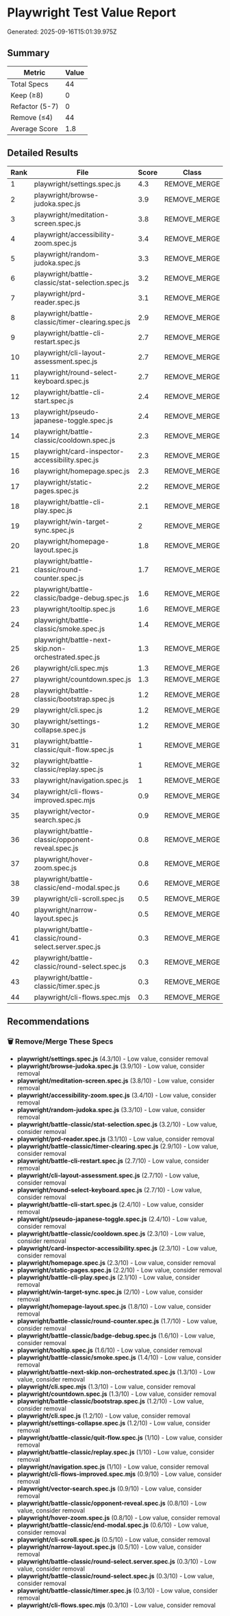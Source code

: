 # Playwright Test Value Report

Generated: 2025-09-16T15:01:39.975Z

## Summary

| Metric | Value |
|--------|-------|
| Total Specs | 44 |
| Keep (≥8) | 0 |
| Refactor (5-7) | 0 |
| Remove (≤4) | 44 |
| Average Score | 1.8 |

## Detailed Results

| Rank | File | Score | Class | Duration | Status |
|------|------|-------|-------|----------|--------|
| 1 | playwright/settings.spec.js | 4.3 | REMOVE_MERGE | N/A | ✅ |
| 2 | playwright/browse-judoka.spec.js | 3.9 | REMOVE_MERGE | N/A | ✅ |
| 3 | playwright/meditation-screen.spec.js | 3.8 | REMOVE_MERGE | N/A | ✅ |
| 4 | playwright/accessibility-zoom.spec.js | 3.4 | REMOVE_MERGE | N/A | ✅ |
| 5 | playwright/random-judoka.spec.js | 3.3 | REMOVE_MERGE | N/A | ✅ |
| 6 | playwright/battle-classic/stat-selection.spec.js | 3.2 | REMOVE_MERGE | N/A | ✅ |
| 7 | playwright/prd-reader.spec.js | 3.1 | REMOVE_MERGE | N/A | ✅ |
| 8 | playwright/battle-classic/timer-clearing.spec.js | 2.9 | REMOVE_MERGE | N/A | ✅ |
| 9 | playwright/battle-cli-restart.spec.js | 2.7 | REMOVE_MERGE | N/A | ✅ |
| 10 | playwright/cli-layout-assessment.spec.js | 2.7 | REMOVE_MERGE | N/A | ✅ |
| 11 | playwright/round-select-keyboard.spec.js | 2.7 | REMOVE_MERGE | N/A | ✅ |
| 12 | playwright/battle-cli-start.spec.js | 2.4 | REMOVE_MERGE | N/A | ✅ |
| 13 | playwright/pseudo-japanese-toggle.spec.js | 2.4 | REMOVE_MERGE | N/A | ✅ |
| 14 | playwright/battle-classic/cooldown.spec.js | 2.3 | REMOVE_MERGE | N/A | ✅ |
| 15 | playwright/card-inspector-accessibility.spec.js | 2.3 | REMOVE_MERGE | N/A | ✅ |
| 16 | playwright/homepage.spec.js | 2.3 | REMOVE_MERGE | N/A | ✅ |
| 17 | playwright/static-pages.spec.js | 2.2 | REMOVE_MERGE | N/A | ✅ |
| 18 | playwright/battle-cli-play.spec.js | 2.1 | REMOVE_MERGE | N/A | ✅ |
| 19 | playwright/win-target-sync.spec.js | 2 | REMOVE_MERGE | N/A | ✅ |
| 20 | playwright/homepage-layout.spec.js | 1.8 | REMOVE_MERGE | N/A | ✅ |
| 21 | playwright/battle-classic/round-counter.spec.js | 1.7 | REMOVE_MERGE | N/A | ✅ |
| 22 | playwright/battle-classic/badge-debug.spec.js | 1.6 | REMOVE_MERGE | N/A | ✅ |
| 23 | playwright/tooltip.spec.js | 1.6 | REMOVE_MERGE | N/A | ✅ |
| 24 | playwright/battle-classic/smoke.spec.js | 1.4 | REMOVE_MERGE | N/A | ✅ |
| 25 | playwright/battle-next-skip.non-orchestrated.spec.js | 1.3 | REMOVE_MERGE | N/A | ✅ |
| 26 | playwright/cli.spec.mjs | 1.3 | REMOVE_MERGE | N/A | ✅ |
| 27 | playwright/countdown.spec.js | 1.3 | REMOVE_MERGE | N/A | ✅ |
| 28 | playwright/battle-classic/bootstrap.spec.js | 1.2 | REMOVE_MERGE | N/A | ✅ |
| 29 | playwright/cli.spec.js | 1.2 | REMOVE_MERGE | N/A | ✅ |
| 30 | playwright/settings-collapse.spec.js | 1.2 | REMOVE_MERGE | N/A | ✅ |
| 31 | playwright/battle-classic/quit-flow.spec.js | 1 | REMOVE_MERGE | N/A | ✅ |
| 32 | playwright/battle-classic/replay.spec.js | 1 | REMOVE_MERGE | N/A | ✅ |
| 33 | playwright/navigation.spec.js | 1 | REMOVE_MERGE | N/A | ✅ |
| 34 | playwright/cli-flows-improved.spec.mjs | 0.9 | REMOVE_MERGE | N/A | ✅ |
| 35 | playwright/vector-search.spec.js | 0.9 | REMOVE_MERGE | N/A | ✅ |
| 36 | playwright/battle-classic/opponent-reveal.spec.js | 0.8 | REMOVE_MERGE | N/A | ✅ |
| 37 | playwright/hover-zoom.spec.js | 0.8 | REMOVE_MERGE | N/A | ✅ |
| 38 | playwright/battle-classic/end-modal.spec.js | 0.6 | REMOVE_MERGE | N/A | ✅ |
| 39 | playwright/cli-scroll.spec.js | 0.5 | REMOVE_MERGE | N/A | ✅ |
| 40 | playwright/narrow-layout.spec.js | 0.5 | REMOVE_MERGE | N/A | ✅ |
| 41 | playwright/battle-classic/round-select.server.spec.js | 0.3 | REMOVE_MERGE | N/A | ✅ |
| 42 | playwright/battle-classic/round-select.spec.js | 0.3 | REMOVE_MERGE | N/A | ✅ |
| 43 | playwright/battle-classic/timer.spec.js | 0.3 | REMOVE_MERGE | N/A | ✅ |
| 44 | playwright/cli-flows.spec.mjs | 0.3 | REMOVE_MERGE | N/A | ✅ |

## Recommendations

### 🗑️ Remove/Merge These Specs

- **playwright/settings.spec.js** (4.3/10) - Low value, consider removal
- **playwright/browse-judoka.spec.js** (3.9/10) - Low value, consider removal
- **playwright/meditation-screen.spec.js** (3.8/10) - Low value, consider removal
- **playwright/accessibility-zoom.spec.js** (3.4/10) - Low value, consider removal
- **playwright/random-judoka.spec.js** (3.3/10) - Low value, consider removal
- **playwright/battle-classic/stat-selection.spec.js** (3.2/10) - Low value, consider removal
- **playwright/prd-reader.spec.js** (3.1/10) - Low value, consider removal
- **playwright/battle-classic/timer-clearing.spec.js** (2.9/10) - Low value, consider removal
- **playwright/battle-cli-restart.spec.js** (2.7/10) - Low value, consider removal
- **playwright/cli-layout-assessment.spec.js** (2.7/10) - Low value, consider removal
- **playwright/round-select-keyboard.spec.js** (2.7/10) - Low value, consider removal
- **playwright/battle-cli-start.spec.js** (2.4/10) - Low value, consider removal
- **playwright/pseudo-japanese-toggle.spec.js** (2.4/10) - Low value, consider removal
- **playwright/battle-classic/cooldown.spec.js** (2.3/10) - Low value, consider removal
- **playwright/card-inspector-accessibility.spec.js** (2.3/10) - Low value, consider removal
- **playwright/homepage.spec.js** (2.3/10) - Low value, consider removal
- **playwright/static-pages.spec.js** (2.2/10) - Low value, consider removal
- **playwright/battle-cli-play.spec.js** (2.1/10) - Low value, consider removal
- **playwright/win-target-sync.spec.js** (2/10) - Low value, consider removal
- **playwright/homepage-layout.spec.js** (1.8/10) - Low value, consider removal
- **playwright/battle-classic/round-counter.spec.js** (1.7/10) - Low value, consider removal
- **playwright/battle-classic/badge-debug.spec.js** (1.6/10) - Low value, consider removal
- **playwright/tooltip.spec.js** (1.6/10) - Low value, consider removal
- **playwright/battle-classic/smoke.spec.js** (1.4/10) - Low value, consider removal
- **playwright/battle-next-skip.non-orchestrated.spec.js** (1.3/10) - Low value, consider removal
- **playwright/cli.spec.mjs** (1.3/10) - Low value, consider removal
- **playwright/countdown.spec.js** (1.3/10) - Low value, consider removal
- **playwright/battle-classic/bootstrap.spec.js** (1.2/10) - Low value, consider removal
- **playwright/cli.spec.js** (1.2/10) - Low value, consider removal
- **playwright/settings-collapse.spec.js** (1.2/10) - Low value, consider removal
- **playwright/battle-classic/quit-flow.spec.js** (1/10) - Low value, consider removal
- **playwright/battle-classic/replay.spec.js** (1/10) - Low value, consider removal
- **playwright/navigation.spec.js** (1/10) - Low value, consider removal
- **playwright/cli-flows-improved.spec.mjs** (0.9/10) - Low value, consider removal
- **playwright/vector-search.spec.js** (0.9/10) - Low value, consider removal
- **playwright/battle-classic/opponent-reveal.spec.js** (0.8/10) - Low value, consider removal
- **playwright/hover-zoom.spec.js** (0.8/10) - Low value, consider removal
- **playwright/battle-classic/end-modal.spec.js** (0.6/10) - Low value, consider removal
- **playwright/cli-scroll.spec.js** (0.5/10) - Low value, consider removal
- **playwright/narrow-layout.spec.js** (0.5/10) - Low value, consider removal
- **playwright/battle-classic/round-select.server.spec.js** (0.3/10) - Low value, consider removal
- **playwright/battle-classic/round-select.spec.js** (0.3/10) - Low value, consider removal
- **playwright/battle-classic/timer.spec.js** (0.3/10) - Low value, consider removal
- **playwright/cli-flows.spec.mjs** (0.3/10) - Low value, consider removal
